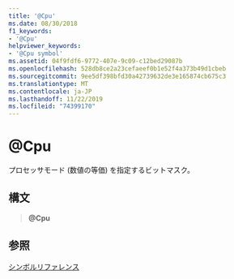 ```yaml
---
title: '@Cpu'
ms.date: 08/30/2018
f1_keywords:
- '@Cpu'
helpviewer_keywords:
- '@Cpu symbol'
ms.assetid: 04f9fdf6-9772-407e-9c09-c12bed29087b
ms.openlocfilehash: 528db8ce2a23cefaeef0b1e52f4a373b49d1cbeb
ms.sourcegitcommit: 9ee5df398bfd30a42739632de3e165874cb675c3
ms.translationtype: MT
ms.contentlocale: ja-JP
ms.lasthandoff: 11/22/2019
ms.locfileid: "74399170"
---
```

# <a name="cpu"></a>\@Cpu

プロセッサモード (数値の等価) を指定するビットマスク。

## <a name="syntax"></a>構文

> **\@Cpu**

## <a name="see-also"></a>参照

[シンボルリファレンス](symbols-reference.md)
